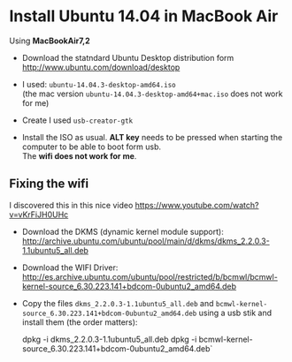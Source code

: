 Install Ubuntu 14.04 in MacBook Air
===================================

Using __MacBookAir7,2__

- Download the statndard Ubuntu Desktop distribution form <http://www.ubuntu.com/download/desktop>
- I used: `ubuntu-14.04.3-desktop-amd64.iso`  
(the mac version `ubuntu-14.04.3-desktop-amd64+mac.iso` does not work for me)

- Create   I used `usb-creator-gtk`
- Install the ISO as usual. __ALT key__ needs to be pressed when starting the computer to be able to boot form usb.  
  The __wifi does not work for me__. 


Fixing the wifi
---------------

I discovered this in this nice video <https://www.youtube.com/watch?v=vKrFiJH0UHc>

- Download the DKMS (dynamic kernel module support): <http://archive.ubuntu.com/ubuntu/pool/main/d/dkms/dkms_2.2.0.3-1.1ubuntu5_all.deb>
- Download the WIFI Driver: 
http://es.archive.ubuntu.com/ubuntu/pool/restricted/b/bcmwl/bcmwl-kernel-source_6.30.223.141+bdcom-0ubuntu2_amd64.deb

- Copy the files `dkms_2.2.0.3-1.1ubuntu5_all.deb` and `bcmwl-kernel-source_6.30.223.141+bdcom-0ubuntu2_amd64.deb` using a usb stik and install them (the order matters): 

    dpkg -i dkms_2.2.0.3-1.1ubuntu5_all.deb
    dpkg -i bcmwl-kernel-source_6.30.223.141+bdcom-0ubuntu2_amd64.deb`
